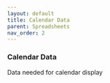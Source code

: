 ```yaml
---
layout: default
title: Calendar Data
parent: Spreadsheets
nav_order: 2
---
```


### Calendar Data

Data needed for calendar display